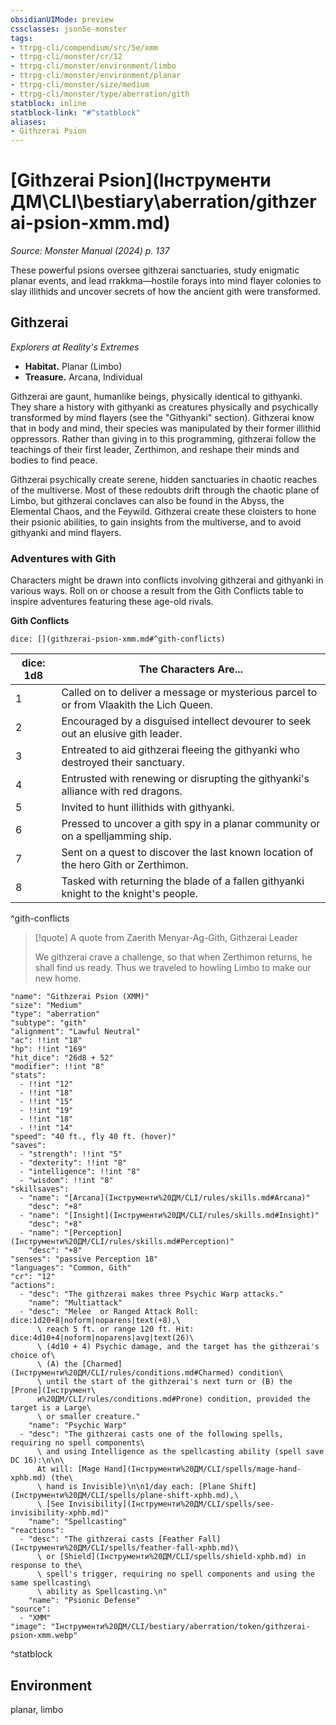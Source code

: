 ```yaml
---
obsidianUIMode: preview
cssclasses: json5e-monster
tags:
- ttrpg-cli/compendium/src/5e/xmm
- ttrpg-cli/monster/cr/12
- ttrpg-cli/monster/environment/limbo
- ttrpg-cli/monster/environment/planar
- ttrpg-cli/monster/size/medium
- ttrpg-cli/monster/type/aberration/gith
statblock: inline
statblock-link: "#^statblock"
aliases:
- Githzerai Psion
---
```

# [Githzerai Psion](Інструменти ДМ\CLI\bestiary\aberration/githzerai-psion-xmm.md)
*Source: Monster Manual (2024) p. 137*  

These powerful psions oversee githzerai sanctuaries, study enigmatic planar events, and lead rrakkma—hostile forays into mind flayer colonies to slay illithids and uncover secrets of how the ancient gith were transformed.

## Githzerai

*Explorers at Reality's Extremes*

- **Habitat.** Planar (Limbo)  
- **Treasure.** Arcana, Individual  

Githzerai are gaunt, humanlike beings, physically identical to githyanki. They share a history with githyanki as creatures physically and psychically transformed by mind flayers (see the "Githyanki" section). Githzerai know that in body and mind, their species was manipulated by their former illithid oppressors. Rather than giving in to this programming, githzerai follow the teachings of their first leader, Zerthimon, and reshape their minds and bodies to find peace.

Githzerai psychically create serene, hidden sanctuaries in chaotic reaches of the multiverse. Most of these redoubts drift through the chaotic plane of Limbo, but githzerai conclaves can also be found in the Abyss, the Elemental Chaos, and the Feywild. Githzerai create these cloisters to hone their psionic abilities, to gain insights from the multiverse, and to avoid githyanki and mind flayers.

### Adventures with Gith

Characters might be drawn into conflicts involving githzerai and githyanki in various ways. Roll on or choose a result from the Gith Conflicts table to inspire adventures featuring these age-old rivals.

**Gith Conflicts**

`dice: [](githzerai-psion-xmm.md#^gith-conflicts)`

| dice: 1d8 | The Characters Are... |
|-----------|-----------------------|
| 1 | Called on to deliver a message or mysterious parcel to or from Vlaakith the Lich Queen. |
| 2 | Encouraged by a disguised intellect devourer to seek out an elusive gith leader. |
| 3 | Entreated to aid githzerai fleeing the githyanki who destroyed their sanctuary. |
| 4 | Entrusted with renewing or disrupting the githyanki's alliance with red dragons. |
| 5 | Invited to hunt illithids with githyanki. |
| 6 | Pressed to uncover a gith spy in a planar community or on a spelljamming ship. |
| 7 | Sent on a quest to discover the last known location of the hero Gith or Zerthimon. |
| 8 | Tasked with returning the blade of a fallen githyanki knight to the knight's people. |
^gith-conflicts

> [!quote] A quote from Zaerith Menyar-Ag-Gith, Githzerai Leader  
> 
> We githzerai crave a challenge, so that when Zerthimon returns, he shall find us ready. Thus we traveled to howling Limbo to make our new home.


```statblock
"name": "Githzerai Psion (XMM)"
"size": "Medium"
"type": "aberration"
"subtype": "gith"
"alignment": "Lawful Neutral"
"ac": !!int "18"
"hp": !!int "169"
"hit_dice": "26d8 + 52"
"modifier": !!int "8"
"stats":
  - !!int "12"
  - !!int "18"
  - !!int "15"
  - !!int "19"
  - !!int "18"
  - !!int "14"
"speed": "40 ft., fly 40 ft. (hover)"
"saves":
  - "strength": !!int "5"
  - "dexterity": !!int "8"
  - "intelligence": !!int "8"
  - "wisdom": !!int "8"
"skillsaves":
  - "name": "[Arcana](Інструменти%20ДМ/CLI/rules/skills.md#Arcana)"
    "desc": "+8"
  - "name": "[Insight](Інструменти%20ДМ/CLI/rules/skills.md#Insight)"
    "desc": "+8"
  - "name": "[Perception](Інструменти%20ДМ/CLI/rules/skills.md#Perception)"
    "desc": "+8"
"senses": "passive Perception 18"
"languages": "Common, Gith"
"cr": "12"
"actions":
  - "desc": "The githzerai makes three Psychic Warp attacks."
    "name": "Multiattack"
  - "desc": "Melee  or Ranged Attack Roll: dice:1d20+8|noform|noparens|text(+8),\
      \ reach 5 ft. or range 120 ft. Hit: dice:4d10+4|noform|noparens|avg|text(26)\
      \ (4d10 + 4) Psychic damage, and the target has the githzerai's choice of\
      \ (A) the [Charmed](Інструменти%20ДМ/CLI/rules/conditions.md#Charmed) condition\
      \ until the start of the githzerai's next turn or (B) the [Prone](Інструмент\
      и%20ДМ/CLI/rules/conditions.md#Prone) condition, provided the target is a Large\
      \ or smaller creature."
    "name": "Psychic Warp"
  - "desc": "The githzerai casts one of the following spells, requiring no spell components\
      \ and using Intelligence as the spellcasting ability (spell save DC 16):\n\n\
      At will: [Mage Hand](Інструменти%20ДМ/CLI/spells/mage-hand-xphb.md) (the\
      \ hand is Invisible)\n\n1/day each: [Plane Shift](Інструменти%20ДМ/CLI/spells/plane-shift-xphb.md),\
      \ [See Invisibility](Інструменти%20ДМ/CLI/spells/see-invisibility-xphb.md)"
    "name": "Spellcasting"
"reactions":
  - "desc": "The githzerai casts [Feather Fall](Інструменти%20ДМ/CLI/spells/feather-fall-xphb.md)\
      \ or [Shield](Інструменти%20ДМ/CLI/spells/shield-xphb.md) in response to the\
      \ spell's trigger, requiring no spell components and using the same spellcasting\
      \ ability as Spellcasting.\n"
    "name": "Psionic Defense"
"source":
  - "XMM"
"image": "Інструменти%20ДМ/CLI/bestiary/aberration/token/githzerai-psion-xmm.webp"
```
^statblock

## Environment

planar, limbo